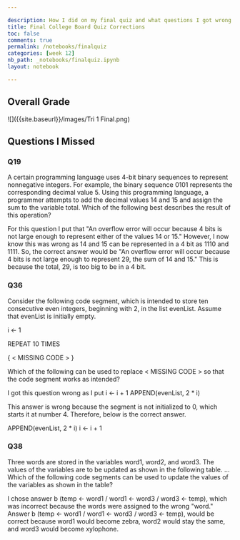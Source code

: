 ```yaml
--- 

description: How I did on my final quiz and what questions I got wrong.
title: Final College Board Quiz Corrections
toc: false
comments: true
permalink: /notebooks/finalquiz
categories: [week 12]
nb_path: _notebooks/finalquiz.ipynb
layout: notebook

---
```


## Overall Grade

![]({{site.baseurl}}/images/Tri 1 Final.png)


## Questions I Missed

### Q19

A certain programming language uses 4-bit binary sequences to represent nonnegative integers. For example, the binary sequence 0101 represents the corresponding decimal value 5. Using this programming language, a programmer attempts to add the decimal values 14 and 15 and assign the sum to the variable total. Which of the following best describes the result of this operation?

For this question I put that "An overflow error will occur because 4 bits is not large enough to represent either of the values 14 or 15." However, I now know this was wrong as 14 and 15 can be represented in a 4 bit as 1110 and 1111. So, the correct answer would be "An overflow error will occur because 4 bits is not large enough to represent 29, the sum of 14 and 15." This is because the total, 29, is too big to be in a 4 bit. 


### Q36

Consider the following code segment, which is intended to store ten consecutive even integers, beginning with 2, in the list evenList. Assume that evenList is initially empty.

i ← 1

REPEAT 10 TIMES

{
< MISSING CODE >
}

Which of the following can be used to replace < MISSING CODE > so that the code segment works as intended?

I got this question wrong as I put 
i  ←  i + 1
APPEND(evenList, 2 * i)

This answer is wrong because the segment is not initialized to 0, which starts it at number 4. Therefore, below is the correct answer.

APPEND(evenList, 2 * i)
i  ←  i + 1


### Q38

Three words are stored in the variables word1, word2, and word3. The values of the variables are to be updated as shown in the following table.
...
Which of the following code segments can be used to update the values of the variables as shown in the table?

I chose answer b (temp  ←  word1 / word1  ←  word3 / word3  ←  temp), which was incorrect because the words were assigned to the wrong "word." Answer b (temp  ←  word1 / word1  ←  word3 / word3  ←  temp), would be correct because word1 would become zebra, word2 would stay the same, and word3 would become xylophone. 